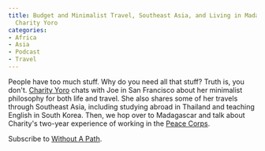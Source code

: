 ```yaml
---
title: Budget and Minimalist Travel, Southeast Asia, and Living in Madagascar with
  Charity Yoro
categories:
- Africa
- Asia
- Podcast
- Travel
---
```


People have too much stuff. Why do you need all that stuff? Truth is, you don't. [Charity Yoro](http://www.charityeyoro.com) chats with Joe in San Francisco about her minimalist philosophy for both life and travel. She also shares some of her travels through Southeast Asia, including studying abroad in Thailand and teaching English in South Korea. Then, we hop over to Madagascar and talk about Charity's two-year experience of working in the [Peace Corps](http://www.peacecorps.gov).

Subscribe to [Without A Path](https://itunes.apple.com/us/podcast/without-a-path/id1037475413?l=es&mt=2).
